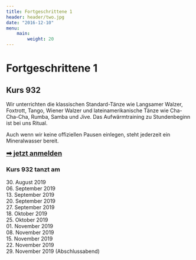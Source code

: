 ```yaml
---
title: Fortgeschrittene 1
header: header/two.jpg
date: "2016-12-10"
menu:
    main:
        weight: 20
---
```


# Fortgeschrittene 1
## Kurs 932

Wir unterrichten die klassischen Standard-Tänze wie Langsamer Walzer, Foxtrott, Tango, Wiener Walzer und lateinamerikanische Tänze wie Cha-Cha-Cha, Rumba, Samba und Jive. Das Aufwärmtraining zu Stundenbeginn ist bei uns Ritual.  

Auch wenn wir keine offiziellen Pausen einlegen, steht jederzeit ein Mineralwasser bereit.  

<span style="font-size: 1.3em;">**[➡ jetzt anmelden](kontakt)**</span>

### Kurs 932 tanzt am

30\. August 2019  
06\. September 2019  
13\. September 2019  
20\. September 2019  
27\. September 2019  
18\. Oktober 2019  
25\. Oktober 2019  
01\. November 2019  
08\. November 2019  
15\. November 2019  
22\. November 2019  
29\. November 2019 (Abschlussabend)  
